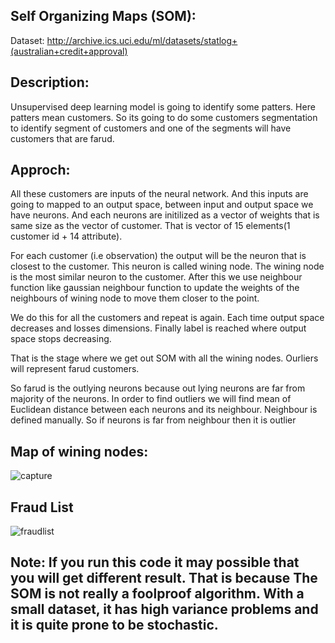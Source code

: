
## Self Organizing Maps (SOM):
Dataset: http://archive.ics.uci.edu/ml/datasets/statlog+(australian+credit+approval)

## Description:
Unsupervised deep learning model is going to identify some patters. Here patters mean customers. So its going to do some customers segmentation to identify segment of customers and one of the segments will have customers that are farud.

## Approch:
All these customers are inputs of the neural network. And this inputs are going to mapped to an output space, between input and output space we have neurons. And each neurons are initilized as a vector of weights that is same size as the vector of customer. That is vector of 15 elements(1 customer id + 14 attribute).

For each customer (i.e observation) the output will be the neuron that is closest to the customer. This neuron is called wining node. The wining node is the most similar neuron to the customer. After this we use neighbour function like gaussian neighbour function to update the weights of the neighbours of wining node to move them closer to the point.

We do this for all the customers and repeat is again. Each time output space decreases and losses dimensions. Finally label is reached where output space stops decreasing.

That is the stage where we get out SOM with all the wining nodes. Ourliers will represent farud customers.

So farud is the outlying neurons because out lying neurons are far from majority of the neurons. In order to find outliers we will find mean of Euclidean distance between each neurons and its neighbour. Neighbour is defined manually. So if neurons is far from neighbour then it is outlier

## Map of wining nodes:
![capture](https://user-images.githubusercontent.com/30834801/43048336-9d2f90b8-8e03-11e8-84ce-caabbed578bb.PNG)


## Fraud List
![fraudlist](https://user-images.githubusercontent.com/30834801/43048345-d5be1f1c-8e03-11e8-8ba6-d0575c4b3cf1.PNG)

## Note: If you run this code it may possible that you will get different result. That is because The SOM is not really a foolproof algorithm. With a small dataset, it has high variance problems and it is quite prone to be stochastic.
